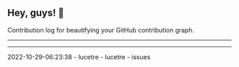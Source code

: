 ## Hey, guys! 👋

Contribution log for beautifying your GitHub contribution graph.

---



---

2022-10-29-06:23:38 - lucetre - lucetre - issues